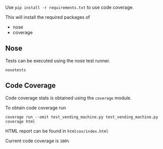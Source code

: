 Use `pip install -r requirements.txt` to use code coverage.

This will install the required packages of 
* nose
* coverage

Nose
-----
Tests can be executed using the nose test runner.
```
nosetests
```


Code Coverage
-------------
Code coverage stats is obtained using the `coverage` module. 

To obtain code coverage run 

```
coverage run --omit test_vending_machine.py test_vending_machine.py 
coverage html
```

HTML report can be found in `htmlcov/index.html`

Current code coverage is `100%`